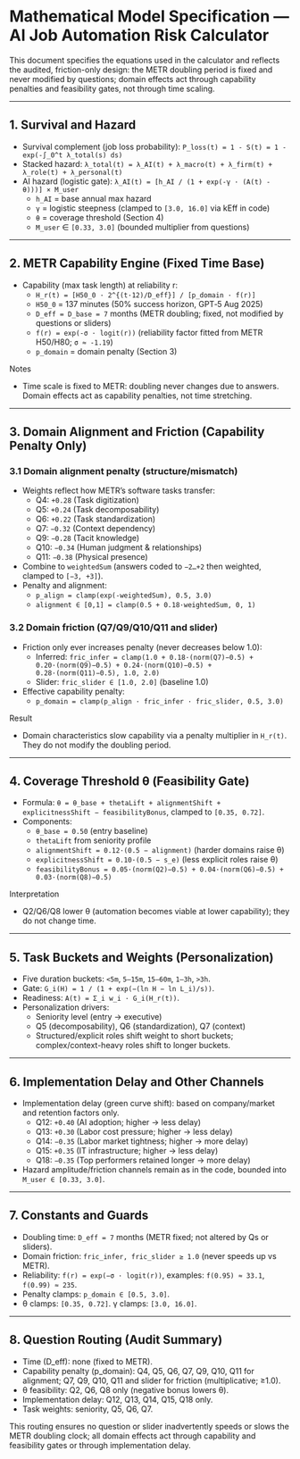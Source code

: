 # Mathematical Model Specification — AI Job Automation Risk Calculator

This document specifies the equations used in the calculator and reflects the audited, friction-only design: the METR doubling period is fixed and never modified by questions; domain effects act through capability penalties and feasibility gates, not through time scaling.

---

## 1. Survival and Hazard

- Survival complement (job loss probability): `P_loss(t) = 1 - S(t) = 1 - exp(-∫_0^t λ_total(s) ds)`
- Stacked hazard: `λ_total(t) = λ_AI(t) + λ_macro(t) + λ_firm(t) + λ_role(t) + λ_personal(t)`
- AI hazard (logistic gate): `λ_AI(t) = [h_AI / (1 + exp(-γ · (A(t) - θ)))] × M_user`
  - `h_AI` = base annual max hazard
  - `γ` = logistic steepness (clamped to `[3.0, 16.0]` via kEff in code)
  - `θ` = coverage threshold (Section 4)
  - `M_user` ∈ `[0.33, 3.0]` (bounded multiplier from questions)

---

## 2. METR Capability Engine (Fixed Time Base)

- Capability (max task length) at reliability r:
  - `H_r(t) = [H50_0 · 2^{(t·12)/D_eff}] / [p_domain · f(r)]`
  - `H50_0` = 137 minutes (50% success horizon, GPT‑5 Aug 2025)
  - `D_eff = D_base = 7` months (METR doubling; fixed, not modified by questions or sliders)
  - `f(r) = exp(-σ · logit(r))` (reliability factor fitted from METR H50/H80; `σ ≈ -1.19`)
  - `p_domain` = domain penalty (Section 3)

Notes
- Time scale is fixed to METR: doubling never changes due to answers. Domain effects act as capability penalties, not time stretching.

---

## 3. Domain Alignment and Friction (Capability Penalty Only)

### 3.1 Domain alignment penalty (structure/mismatch)
- Weights reflect how METR’s software tasks transfer:
  - Q4: `+0.28` (Task digitization)
  - Q5: `+0.24` (Task decomposability)
  - Q6: `+0.22` (Task standardization)
  - Q7: `−0.32` (Context dependency)
  - Q9: `−0.28` (Tacit knowledge)
  - Q10: `−0.34` (Human judgment & relationships)
  - Q11: `−0.38` (Physical presence)
- Combine to `weightedSum` (answers coded to `−2…+2` then weighted, clamped to `[−3, +3]`).
- Penalty and alignment:
  - `p_align = clamp(exp(-weightedSum), 0.5, 3.0)`
  - `alignment ∈ [0,1] = clamp(0.5 + 0.18·weightedSum, 0, 1)`

### 3.2 Domain friction (Q7/Q9/Q10/Q11 and slider)
- Friction only ever increases penalty (never decreases below 1.0):
  - Inferred: `fric_infer = clamp(1.0 + 0.18·(norm(Q7)−0.5) + 0.20·(norm(Q9)−0.5) + 0.24·(norm(Q10)−0.5) + 0.28·(norm(Q11)−0.5), 1.0, 2.0)`
  - Slider: `fric_slider ∈ [1.0, 2.0]` (baseline 1.0)
- Effective capability penalty:
  - `p_domain = clamp(p_align · fric_infer · fric_slider, 0.5, 3.0)`

Result
- Domain characteristics slow capability via a penalty multiplier in `H_r(t)`. They do not modify the doubling period.

---

## 4. Coverage Threshold θ (Feasibility Gate)

- Formula: `θ = θ_base + thetaLift + alignmentShift + explicitnessShift − feasibilityBonus`, clamped to `[0.35, 0.72]`.
- Components:
  - `θ_base = 0.50` (entry baseline)
  - `thetaLift` from seniority profile
  - `alignmentShift = 0.12·(0.5 − alignment)` (harder domains raise θ)
  - `explicitnessShift = 0.10·(0.5 − s_e)` (less explicit roles raise θ)
  - `feasibilityBonus = 0.05·(norm(Q2)−0.5) + 0.04·(norm(Q6)−0.5) + 0.03·(norm(Q8)−0.5)`

Interpretation
- Q2/Q6/Q8 lower θ (automation becomes viable at lower capability); they do not change time.

---

## 5. Task Buckets and Weights (Personalization)

- Five duration buckets: `<5m`, `5–15m`, `15–60m`, `1–3h`, `>3h`.
- Gate: `G_i(H) = 1 / (1 + exp(−(ln H − ln L_i)/s))`.
- Readiness: `A(t) = Σ_i w_i · G_i(H_r(t))`.
- Personalization drivers:
  - Seniority level (entry → executive)
  - Q5 (decomposability), Q6 (standardization), Q7 (context)
  - Structured/explicit roles shift weight to short buckets; complex/context-heavy roles shift to longer buckets.

---

## 6. Implementation Delay and Other Channels

- Implementation delay (green curve shift): based on company/market and retention factors only.
  - Q12: `+0.40` (AI adoption; higher → less delay)
  - Q13: `+0.30` (Labor cost pressure; higher → less delay)
  - Q14: `−0.35` (Labor market tightness; higher → more delay)
  - Q15: `+0.35` (IT infrastructure; higher → less delay)
  - Q18: `−0.35` (Top performers retained longer → more delay)
- Hazard amplitude/friction channels remain as in the code, bounded into `M_user ∈ [0.33, 3.0]`.

---

## 7. Constants and Guards

- Doubling time: `D_eff = 7` months (METR fixed; not altered by Qs or sliders).
- Domain friction: `fric_infer, fric_slider ≥ 1.0` (never speeds up vs METR).
- Reliability: `f(r) = exp(−σ · logit(r))`, examples: `f(0.95) ≈ 33.1`, `f(0.99) ≈ 235`.
- Penalty clamps: `p_domain ∈ [0.5, 3.0]`.
- θ clamps: `[0.35, 0.72]`. γ clamps: `[3.0, 16.0]`.

---

## 8. Question Routing (Audit Summary)

- Time (D_eff): none (fixed to METR).
- Capability penalty (p_domain): Q4, Q5, Q6, Q7, Q9, Q10, Q11 for alignment; Q7, Q9, Q10, Q11 and slider for friction (multiplicative; ≥1.0).
- θ feasibility: Q2, Q6, Q8 only (negative bonus lowers θ).
- Implementation delay: Q12, Q13, Q14, Q15, Q18 only.
- Task weights: seniority, Q5, Q6, Q7.

This routing ensures no question or slider inadvertently speeds or slows the METR doubling clock; all domain effects act through capability and feasibility gates or through implementation delay.

